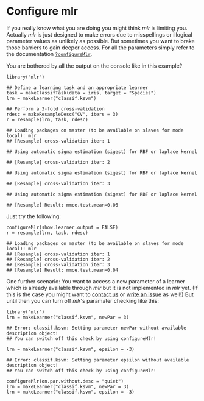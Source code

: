 Configure mlr
=============

If you really know what you are doing you might think *mlr* is limiting you.
Actually *mlr* is just designed to make errors due to misspellings or illogical parameter values as unlikely as possible.
But sometimes you want to brake those barriers to gain deeper access.
For all the parameters simply refer to the documentation [`?configureMlr`](http://berndbischl.github.io/mlr/man/configureMlr.html).

You are bothered by all the output on the console like in this example?

```splus
library("mlr")

## Define a learning task and an appropriate learner
task = makeClassifTask(data = iris, target = "Species")
lrn = makeLearner("classif.ksvm")

## Perform a 3-fold cross-validation
rdesc = makeResampleDesc("CV", iters = 3)
r = resample(lrn, task, rdesc)
```

```
## Loading packages on master (to be available on slaves for mode local): mlr
## [Resample] cross-validation iter: 1
```

```
## Using automatic sigma estimation (sigest) for RBF or laplace kernel
```

```
## [Resample] cross-validation iter: 2
```

```
## Using automatic sigma estimation (sigest) for RBF or laplace kernel
```

```
## [Resample] cross-validation iter: 3
```

```
## Using automatic sigma estimation (sigest) for RBF or laplace kernel
```

```
## [Resample] Result: mmce.test.mean=0.06
```

Just try the following:

```splus
configureMlr(show.learner.output = FALSE)
r = resample(lrn, task, rdesc)
```

```
## Loading packages on master (to be available on slaves for mode local): mlr
## [Resample] cross-validation iter: 1
## [Resample] cross-validation iter: 2
## [Resample] cross-validation iter: 3
## [Resample] Result: mmce.test.mean=0.04
```


One further scenario:
You want to access a new parameter of a learner which is already available through *mlr* but it is not implemented in *mlr* yet.
(If this is the case you might want to [contact us](https://github.com/berndbischl/mlr#get-in-touch) or [write an issue](https://github.com/berndbischl/mlr/issues/new) as well!)
But until then you can turn off *mlr*'s paramater checking like this:

```splus
library("mlr")
lrn = makeLearner("classif.ksvm", newPar = 3)
```

```
## Error: classif.ksvm: Setting parameter newPar without available description object!
## You can switch off this check by using configureMlr!
```

```splus
lrn = makeLearner("classif.ksvm", epsilon = -3)
```

```
## Error: classif.ksvm: Setting parameter epsilon without available description object!
## You can switch off this check by using configureMlr!
```

```splus
configureMlr(on.par.without.desc = "quiet")
lrn = makeLearner("classif.ksvm", newPar = 3)
lrn = makeLearner("classif.ksvm", epsilon = -3)
```



